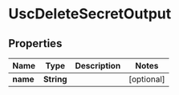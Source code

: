 

# UscDeleteSecretOutput


## Properties

| Name | Type | Description | Notes |
|------------ | ------------- | ------------- | -------------|
|**name** | **String** |  |  [optional] |



